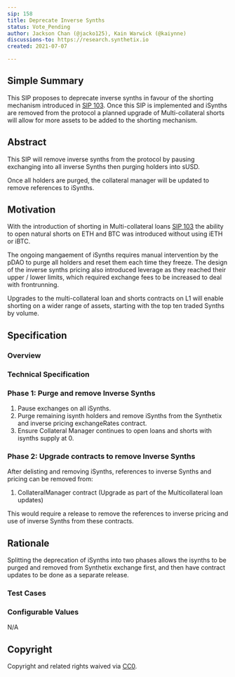 ```yaml
---
sip: 158
title: Deprecate Inverse Synths
status: Vote_Pending
author: Jackson Chan (@jacko125), Kain Warwick (@kaiynne)
discussions-to: https://research.synthetix.io
created: 2021-07-07

---
```


<!--You can leave these HTML comments in your merged SIP and delete the visible duplicate text guides, they will not appear and may be helpful to refer to if you edit it again. This is the suggested template for new SIPs. Note that an SIP number will be assigned by an editor. When opening a pull request to submit your SIP, please use an abbreviated title in the filename, `sip-draft_title_abbrev.md`. The title should be 44 characters or less.-->

## Simple Summary

<!--"If you can't explain it simply, you don't understand it well enough." Simply describe the outcome the proposed changes intends to achieve. This should be non-technical and accessible to a casual community member.-->

This SIP proposes to deprecate inverse synths in favour of the shorting mechanism introduced in [SIP 103](https://sips.synthetix.io/sips/sip-103). Once this SIP is implemented and iSynths are removed from the protocol a planned upgrade of Multi-collateral shorts will allow for more assets to be added to the shorting mechanism.

## Abstract

<!--A short (~200 word) description of the proposed change, the abstract should clearly describe the proposed change. This is what *will* be done if the SIP is implemented, not *why* it should be done or *how* it will be done. If the SIP proposes deploying a new contract, write, "we propose to deploy a new contract that will do x".-->

This SIP will remove inverse synths from the protocol by pausing exchanging into all inverse Synths then purging holders into sUSD.

Once all holders are purged, the collateral manager will be updated to remove references to iSynths.

## Motivation

<!--This is the problem statement. This is the *why* of the SIP. It should clearly explain *why* the current state of the protocol is inadequate.  It is critical that you explain *why* the change is needed, if the SIP proposes changing how something is calculated, you must address *why* the current calculation is innaccurate or wrong. This is not the place to describe how the SIP will address the issue!-->

With the introduction of shorting in Multi-collateral loans [SIP 103](https://sips.synthetix.io/sips/sip-103) the ability to open natural shorts on ETH and BTC was introduced without using iETH or iBTC.

The ongoing mangaement of iSynths requires manual intervention by the pDAO to purge all holders and reset them each time they freeze. The design of the inverse synths pricing also introduced leverage as they reached their upper / lower limits, which required exchange fees to be increased to deal with frontrunning.

Upgrades to the multi-collateral loan and shorts contracts on L1 will enable shorting on a wider range of assets, starting with the top ten traded Synths by volume.

## Specification

<!--The specification should describe the syntax and semantics of any new feature, there are five sections
1. Overview
2. Rationale
3. Technical Specification
4. Test Cases
5. Configurable Values
-->
### Overview

### Technical Specification

### Phase 1: Purge and remove Inverse Synths

1. Pause exchanges on all iSynths.
2. Purge remaining isynth holders and remove iSynths from the Synthetix and inverse pricing exchangeRates contract.
3. Ensure Collateral Manager continues to open loans and shorts with isynths supply at 0.

### Phase 2: Upgrade contracts to remove Inverse Synths

After delisting and removing iSynths, references to inverse Synths and pricing can be removed from:

1. CollateralManager contract (Upgrade as part of the Multicollateral loan updates)

This would require a release to remove the references to inverse pricing and use of inverse Synths from these contracts.

## Rationale

Splitting the deprecation of iSynths into two phases allows the isynths to be purged and removed from Synthetix exchange first, and then have contract updates to be done as a separate release.

### Test Cases

### Configurable Values

N/A

## Copyright

Copyright and related rights waived via [CC0](https://creativecommons.org/publicdomain/zero/1.0/).
